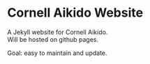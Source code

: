 # Cornell Aikido Website

A Jekyll website for Cornell Aikido.  
Will be hosted on github pages.

Goal: easy to maintain and update.
